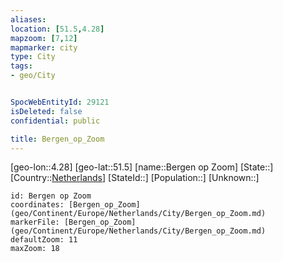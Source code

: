 ```yaml
---
aliases: 
location: [51.5,4.28]
mapzoom: [7,12] 
mapmarker: city 
type: City
tags:
- geo/City


SpocWebEntityId: 29121
isDeleted: false
confidential: public

title: Bergen_op_Zoom
---
```

[geo-lon::4.28]
[geo-lat::51.5]
[name::Bergen op Zoom]
[State::]
[Country::[Netherlands](geo/Continent/Europe/Netherlands.md)]
[StateId::]
[Population::]
[Unknown::]


```leaflet
id: Bergen op Zoom
coordinates: [Bergen_op_Zoom](geo/Continent/Europe/Netherlands/City/Bergen_op_Zoom.md)
markerFile: [Bergen_op_Zoom](geo/Continent/Europe/Netherlands/City/Bergen_op_Zoom.md)
defaultZoom: 11 
maxZoom: 18
```


